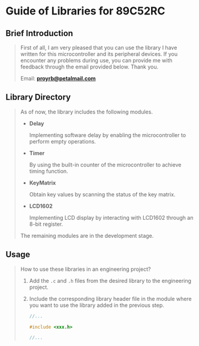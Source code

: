 # Guide of Libraries for 89C52RC

## Brief Introduction

> First of all, I am very pleased that you can use the library I have written for this microcontroller and its peripheral devices. If you encounter any problems during use, you can provide me with feedback through the email provided below. Thank you.
>
> Email: **proyrb@petalmail.com**

## Library Directory

> As of now, the library includes the following modules.
>
> - **Delay**
>
>   Implementing software delay by enabling the microcontroller to perform empty operations.
>
> - **Timer**
>
>   By using the built-in counter of the microcontroller to achieve timing function.
>
> - **KeyMatrix**
>
>   Obtain key values by scanning the status of the key matrix.
>
> - **LCD1602**
>
>   Implementing LCD display by interacting with LCD1602 through an 8-bit register.
>
> The remaining modules are in the development stage.

## Usage

> How to use these libraries in an engineering project?
>
> 1. Add the `.c` and `.h` files from the desired library to the engineering project.
>
> 2. Include the corresponding library header file in the module where you want to use the library added in the previous step.
>
>    ```c
>    //...
>    
>    #include <xxx.h>
>    
>    //...
>    ```
